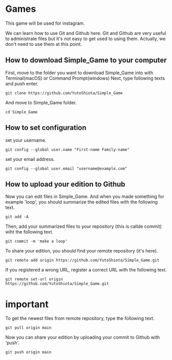 # Games
This game will be used for instagram.

We can learn how to use Git and Github here.
Git and Github are very useful to administrate files but it's not easy to get used to using them.
Actually, we don't need to use them at this point.

## How to download Simple_Game to your computer
First, move to the folder you want to download Simple_Game into with Terminal(macOS) or Command Prompt(windows)
Next, type following texts and push enter.

```
git clone https://github.com/YutoShiota/Simple_Game
```
And move to Simple_Game folder.
```
cd Simple_Game
```

## How to set configuration
set your username.
```
git config --global user.name "First-name Family-name"
```
set your email address.
```
git config --global user.email "username@example.com"
```

## How to upload your edition to Github
Now you can edit files in Simple_Game. And when you made something for example 'loop', you should summarize the edited files with the following text.
```
git add -A
```

Then, add your summarized files to your repository (this is callde commit) wiht the following text.
```
git commit -m 'make a loop'
```

To share your edition, you should find your remote repository (it's here).
```
git remote add origin https://github.com/YutoShiota/Simple_Game.git
```

If you registered a wrong URL, register a correct URL with the following text.
```
git remote set-url origin https://github.com/YutoShiota/Simple_Game.git
```

# important
To get the newest files from remote repository, type the following text.
```
git pull origin main
```

Now you can share your edition by uploading your commit to Github with 'push'.
```
git push origin main
```

